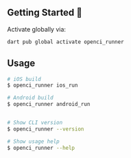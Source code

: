 ## Getting Started 🚀

Activate globally via:

```sh
dart pub global activate openci_runner
```

## Usage

```sh
# iOS build
$ openci_runner ios_run

# Android build
$ openci_runner android_run


# Show CLI version
$ openci_runner --version

# Show usage help
$ openci_runner --help
```
